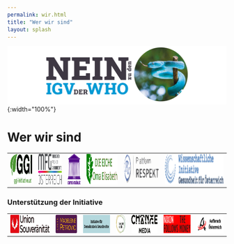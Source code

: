 ```yaml
---
permalink: wir.html
title: "Wer wir sind"
layout: splash
---
```


![Nein zu den IGV der WHO](/assets/images/neinzuigv-logo.png){:width="100%"}

# Wer wir sind

<table style="border: none;">
  <tr td style="border: none;">
    <td style="border: none;"><a href="https://ggi-initiative.at/"><img src="/assets/images/2025-10-05-GGI-Logo.svg" style="height:5em"></a></td>
    <td style="border: none;"><a href="https://www.mfg-oe.at/"><img src="/assets/images/2025-10-05-MFG-Logo.svg" style="height:5em"></a></td>
    <td style="border: none;"><a href="https://demokratie.at/"><img src="/assets/images/2025-10-06-demokratie-logo.svg" style="height:5em"></a></td>
    <td style="border: none;"><a href="https://www.die-eiche.at/"><img src="/assets/images/2025-10-06-Eiche-Logo.svg" style="height:5em"></a></td>
    <td style="border: none;"><a href="https://respekt.plus/"><img src="/assets/images/2025-10-05-Respekt-Logo.svg" style="height:5em"></a></td>
    <td style="border: none;"><a href="https://www.gesundheit-oesterreich.at/"><img src="/assets/images/2025-10-05-Gesundheit-Logo.svg" style="height:5em"></a></td>
  </tr>
</table>

### Unterstützung der Initiative

<table style="border: none;">
  <tr td style="border: none;">
    <td style="border: none;"><a href="https://souveraenitaet.org"><img src="/assets/images/2025-10-05-Souveraenitaet-Logo.svg" style="height:3em"></a></td>
    <td style="border: none;"><a href="https://liste-petrovic.at/"><img src="/assets/images/2025-10-05-LMP-Logo.svg" style="height:3em"></a></td>
    <td style="border: none;"><a href="https://demokratieundgrundrechte.org/"><img src="/assets/images/2025-10-12-demokratie-grundrechte-logo.svg" style="height:3em"></a></td>
    <td style="border: none;"><a href="https://www.brightside.at/"><img src="/assets/images/2025-10-05-Brightside-Logo.svg" style="height:3em"></a></td>
    <td style="border: none;"><a href="https://changemedia.club/"><img src="/assets/images/2025-10-05-Changemedia-Logo.svg" style="height:3em"></a></td>
    <td style="border: none;"><a href="https://www.nixonfollowsthemoney.com/"><img src="/assets/images/2025-10-12-nixon-logo.svg" style="height:3em"></a></td>
    <td style="border: none;"><a href="https://aufbruchoesterreich.at/"><img src="/assets/images/2025-10-12-Aufbruch.svg" style="height:3em"></a></td>
  </tr>
</table>
